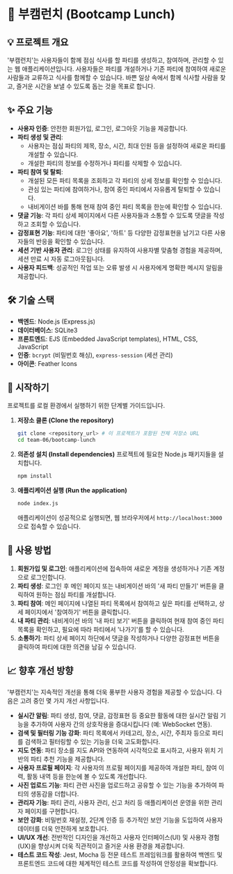 # 🚀 부캠런치 (Bootcamp Lunch)

## 💡 프로젝트 개요

'부캠런치'는 사용자들이 함께 점심 식사를 할 파티를 생성하고, 참여하며, 관리할 수 있는 웹 애플리케이션입니다. 사용자들은 파티를 개설하거나 기존 파티에 참여하여 새로운 사람들과 교류하고 식사를 함께할 수 있습니다. 바쁜 일상 속에서 함께 식사할 사람을 찾고, 즐거운 시간을 보낼 수 있도록 돕는 것을 목표로 합니다.

## ✨ 주요 기능

*   **사용자 인증**: 안전한 회원가입, 로그인, 로그아웃 기능을 제공합니다.
*   **파티 생성 및 관리**: 
    *   사용자는 점심 파티의 제목, 장소, 시간, 최대 인원 등을 설정하여 새로운 파티를 개설할 수 있습니다.
    *   개설한 파티의 정보를 수정하거나 파티를 삭제할 수 있습니다.
*   **파티 참여 및 탈퇴**: 
    *   개설된 모든 파티 목록을 조회하고 각 파티의 상세 정보를 확인할 수 있습니다.
    *   관심 있는 파티에 참여하거나, 참여 중인 파티에서 자유롭게 탈퇴할 수 있습니다.
    *   내비게이션 바를 통해 현재 참여 중인 파티 목록을 한눈에 확인할 수 있습니다.
*   **댓글 기능**: 각 파티 상세 페이지에서 다른 사용자들과 소통할 수 있도록 댓글을 작성하고 조회할 수 있습니다.
*   **감정표현 기능**: 파티에 대한 '좋아요', '하트' 등 다양한 감정표현을 남기고 다른 사용자들의 반응을 확인할 수 있습니다.
*   **세션 기반 사용자 관리**: 로그인 상태를 유지하여 사용자별 맞춤형 경험을 제공하며, 세션 만료 시 자동 로그아웃됩니다.
*   **사용자 피드백**: 성공적인 작업 또는 오류 발생 시 사용자에게 명확한 메시지 알림을 제공합니다.

## 🛠️ 기술 스택

*   **백엔드**: Node.js (Express.js)
*   **데이터베이스**: SQLite3
*   **프론트엔드**: EJS (Embedded JavaScript templates), HTML, CSS, JavaScript
*   **인증**: `bcrypt` (비밀번호 해싱), `express-session` (세션 관리)
*   **아이콘**: Feather Icons

## 🚀 시작하기

프로젝트를 로컬 환경에서 실행하기 위한 단계별 가이드입니다.

1.  **저장소 클론 (Clone the repository)**
    ```bash
    git clone <repository_url> # 이 프로젝트가 포함된 전체 저장소 URL
    cd team-06/bootcamp-lunch
    ```

2.  **의존성 설치 (Install dependencies)**
    프로젝트에 필요한 Node.js 패키지들을 설치합니다.
    ```bash
    npm install
    ```

3.  **애플리케이션 실행 (Run the application)**
    ```bash
    node index.js
    ```
    애플리케이션이 성공적으로 실행되면, 웹 브라우저에서 `http://localhost:3000`으로 접속할 수 있습니다.

## 📝 사용 방법

1.  **회원가입 및 로그인**: 애플리케이션에 접속하여 새로운 계정을 생성하거나 기존 계정으로 로그인합니다.
2.  **파티 생성**: 로그인 후 메인 페이지 또는 내비게이션 바의 '새 파티 만들기' 버튼을 클릭하여 원하는 점심 파티를 개설합니다.
3.  **파티 참여**: 메인 페이지에 나열된 파티 목록에서 참여하고 싶은 파티를 선택하고, 상세 페이지에서 '참여하기' 버튼을 클릭합니다.
4.  **내 파티 관리**: 내비게이션 바의 '내 파티 보기' 버튼을 클릭하여 현재 참여 중인 파티 목록을 확인하고, 필요에 따라 파티에서 '나가기'를 할 수 있습니다.
5.  **소통하기**: 파티 상세 페이지 하단에서 댓글을 작성하거나 다양한 감정표현 버튼을 클릭하여 파티에 대한 의견을 남길 수 있습니다.

## 📈 향후 개선 방향

'부캠런치'는 지속적인 개선을 통해 더욱 풍부한 사용자 경험을 제공할 수 있습니다. 다음은 고려 중인 몇 가지 개선 사항입니다.

*   **실시간 알림**: 파티 생성, 참여, 댓글, 감정표현 등 중요한 활동에 대한 실시간 알림 기능을 추가하여 사용자 간의 상호작용을 증대시킵니다 (예: WebSocket 연동).
*   **검색 및 필터링 기능 강화**: 파티 목록에서 카테고리, 장소, 시간, 주최자 등으로 파티를 검색하고 필터링할 수 있는 기능을 더욱 고도화합니다.
*   **지도 연동**: 파티 장소를 지도 API와 연동하여 시각적으로 표시하고, 사용자 위치 기반의 파티 추천 기능을 제공합니다.
*   **사용자 프로필 페이지**: 각 사용자의 프로필 페이지를 제공하여 개설한 파티, 참여 이력, 활동 내역 등을 한눈에 볼 수 있도록 개선합니다.
*   **사진 업로드 기능**: 파티 관련 사진을 업로드하고 공유할 수 있는 기능을 추가하여 파티의 생동감을 더합니다.
*   **관리자 기능**: 파티 관리, 사용자 관리, 신고 처리 등 애플리케이션 운영을 위한 관리자 페이지를 구현합니다.
*   **보안 강화**: 비밀번호 재설정, 2단계 인증 등 추가적인 보안 기능을 도입하여 사용자 데이터를 더욱 안전하게 보호합니다.
*   **UI/UX 개선**: 전반적인 디자인을 개선하고 사용자 인터페이스(UI) 및 사용자 경험(UX)을 향상시켜 더욱 직관적이고 즐거운 사용 환경을 제공합니다.
*   **테스트 코드 작성**: Jest, Mocha 등 전문 테스트 프레임워크를 활용하여 백엔드 및 프론트엔드 코드에 대한 체계적인 테스트 코드를 작성하여 안정성을 확보합니다.
